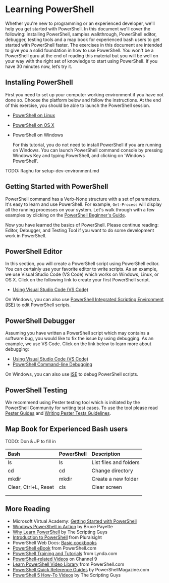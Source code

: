 Learning PowerShell
====

Whether you're new to programming or an experienced developer, we'll help you get started with PowerShell.
In this document we'll cover the following: installing PowerShell, samples walkthrough, PowerShell editor, debugger, testing tools and a map book for experienced bash users to get started with PowerShell faster. The exercises in this document are intended to give you a solid foundation in how to use PowerShell. You won't be a PowerShell guru at the end of reading this material but you will be well on your way with the right set of knowledge to start using PowerShell. If you have 30 minutes now, let’s try it.


Installing PowerShell
----

First you need to set up your computer working environment if you have not done so. Choose the platform below and follow the instructions. At the end of this exercise, you should be able to launch the PowerShell session.


- [PowerShell on Linux][powershell-on-linux]
- [PowerShell on OS X][powershell-on-os-x]
- PowerShell on Windows

  For this tutorial, you do not need to install PowerShell if you are running on Windows. You can launch PowerShell command console by pressing Windows Key and typing PowerShell, and clicking on 'Windows PowerShell'.

[powershell-on-linux]: https://github.com/PowerShell/PowerShell/blob/master/docs/building/linux.md
[powershell-on-os-x]: https://github.com/PowerShell/PowerShell/blob/master/docs/building/osx.md

TODO: Raghu for setup-dev-environment.md


Getting Started with PowerShell
----
PowerShell command has a Verb-None structure with a set of parameters. It's easy to learn and use PowerShell. For example, `Get-Process` will display all the running processes on your system. Let's walk through with a few examples by clicking on the [PowerShell Beginner's Guide](powershell-beginners-guide.md).

Now you have learned the basics of PowerShell. Please continue reading: Editor, Debugger, and Testing Tool if you want to do some development work in PowerShell.

PowerShell Editor
----

In this section, you will create a PowerShell script using PowerShell editor. You can certainly use your favorite editor to write scripts. As an example, we use Visual Studio Code (VS Code) which works on Windows, Linux, or OS X. Click on the following link to create your first PowerShell script.

- [Using Visual Studio Code (VS Code)][use-vscode-editor]

On Windows, you can also use [PowerShell Integrated Scripting Environment (ISE)][use-ise-editor] to edit PowerShell scripts.

[use-vscode-editor]:./using-vscode.md#editing-with-vs-code
[use-ise-editor]:./using-ise.md#editing-with-ise

PowerShell Debugger
----

Assuming you have written a PowerShell script which may contains a software bug, you would like to fix the issue by using debugging. As an example, we use VS Code. Click on the link below to learn more about debugging:

- [Using Visual Studio Code (VS Code)][use-vscode-debugger]
- [PowerShell Command-line Debugging][cli-debugging]

On Windows, you can also use  [ISE][use-ise-debugger] to debug PowerShell scripts.

[use-vscode-debugger]:./using-vscode.md#debugging-with-vs-code
[use-ise-debugger]:./using-ise.md#debugging-with-ise
[cli-debugging]:./debugging-from-commandline.md


PowerShell Testing
----

We recommend using Pester testing tool which is initiated by the PowerShell Community for writing test cases. To use the tool please read [ Pester Guides](https://github.com/pester/Pester) and [Writing Pester Tests Guidelines](https://github.com/PowerShell/PowerShell/blob/master/docs/testing-guidelines/WritingPesterTests.md).


Map Book for Experienced Bash users
----

TODO: Don & JP to fill in

| Bash           | PowerShell    | Description     |
|:---------------|:--------------|:----------------|
| ls             |ls             |List files and folders   
| cd             |cd             |Change directory    
| mkdir          |mkdir          |Create a new folder
| Clear, Ctrl+L, Reset | cls | Clear screen
|                |               |                 |   
|                |               |                 ||


More Reading
----
- Microsoft Virtual Academy: [Getting Started with PowerShell][getstarted-with-powershell]
- [Windows PowerShell in Action][in-action] by Bruce Payette
- [Why Learn PowerShell][why-learn-powershell] by The Scripting Guys
- [Introduction to PowerShell][powershell-intro] from Pluralsight
- PowerShell Web Docs: [Basic cookbooks][basic-cookbooks]
- [PowerShell eBook][ebook-from-powershell.com] from PowerShell.com
- [PowerShell Training and Tutorials][lynda-training] from Lynda.com
- [PowerShell-related Videos][channel9-learn-powershell] on Channel 9
- [Learn PowerShell Video Library][powershell.com-learn-powershell] from PowerShell.com
- [PowerShell Quick Reference Guides][quick-reference] by PowerShellMagazine.com
- [PowerShell 5 How-To Videos][script-guy-how-to] by The Scripting Guys


[getstarted-with-powershell]: https://channel9.msdn.com/Series/GetStartedPowerShell3
[in-action]: https://www.amazon.com/Windows-PowerShell-Action-Second-Payette/dp/1935182137
[why-learn-powershell]: https://blogs.technet.microsoft.com/heyscriptingguy/2014/10/18/weekend-scripter-why-learn-powershell/
[powershell-intro]: https://www.pluralsight.com/courses/powershell-intro
[basic-cookbooks]: https://msdn.microsoft.com/en-us/powershell/scripting/getting-started/basic-cookbooks
[ebook-from-powershell.com]: http://powershell.com/cs/blogs/ebookv2/default.aspx
[lynda-training]: https://www.lynda.com/PowerShell-training-tutorials/5779-0.html
[channel9-learn-powershell]: https://channel9.msdn.com/Search?term=powershell#ch9Search
[powershell.com-learn-powershell]: http://powershell.com/cs/media/14/default.aspx
[quick-reference]: http://www.powershellmagazine.com/2014/04/24/windows-powershell-4-0-and-other-quick-reference-guides/
[script-guy-how-to]:https://blogs.technet.microsoft.com/tommypatterson/2015/09/04/ed-wilsons-powershell5-videos-now-on-channel9-2/
